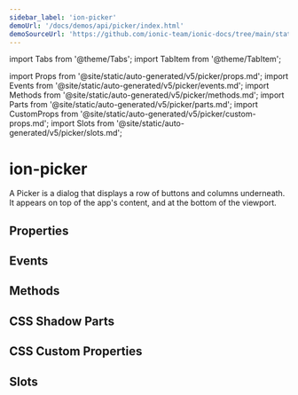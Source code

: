 ```yaml
---
sidebar_label: 'ion-picker'
demoUrl: '/docs/demos/api/picker/index.html'
demoSourceUrl: 'https://github.com/ionic-team/ionic-docs/tree/main/static/demos/api/picker/index.html'
---
```


import Tabs from '@theme/Tabs';
import TabItem from '@theme/TabItem';

import Props from '@site/static/auto-generated/v5/picker/props.md';
import Events from '@site/static/auto-generated/v5/picker/events.md';
import Methods from '@site/static/auto-generated/v5/picker/methods.md';
import Parts from '@site/static/auto-generated/v5/picker/parts.md';
import CustomProps from '@site/static/auto-generated/v5/picker/custom-props.md';
import Slots from '@site/static/auto-generated/v5/picker/slots.md';

# ion-picker

A Picker is a dialog that displays a row of buttons and columns underneath. It appears on top of the app's content, and at the bottom of the viewport.

## Properties

<Props />

## Events

<Events />

## Methods

<Methods />

## CSS Shadow Parts

<Parts />

## CSS Custom Properties

<CustomProps />

## Slots

<Slots />
